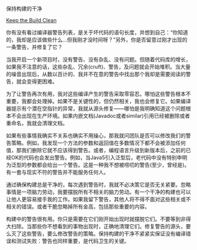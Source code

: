 保持构建的干净

[Keep the Build Clean](https://97-things-every-x-should-know.gitbooks.io/97-things-every-programmer-should-know/content/en/thing_42/)

你有没有看过编译器警告列表，是关于坏代码的语句长度，并想到自己：“你知道的，我却是应该做些什么…但我刚才没时间呀？”另外，你是否留意过刚才出现的一条警告，并修复了它？

当我开启一个新项目时，没有警告、没有杂乱、没有问题。但随着代码库的增长，如果我不注意的话，这些杂乱、冗余(cruft)、警告，及问题就会开始堆积。当大量的噪音出现后，从数以百计的、我并不在意的警告中找出那个我却是需要阅读的警告，就会变得更困难。

为了让警告再次有用，我对这些编译产生的警告采取零容忍。哪怕这些警告根本不重要，我都会处理掉。如果不是关键性的，但仍然相关，我也会修复它。如果编译器提示有个潜在空指针的异常，我就从源头修复——哪怕是我明确知道这个问题根本不会出现在生产环境。如果内嵌文档(Javadoc或者similar)引用已经被删除或者重命名，我就会清理文档。

如果有些事情我确实不关系也确实不用操心，那我就问团队是否可以修改我们的警告策略。例如，我发现一个方法的参数和返回值在多数情况下都不会被添加任何值，那我们删除它就不应该得到警告。或者，编程语言升级到新版本后，之前的已经OK的代码也会发出警告。例如，当Java5引入泛型后，老代码中没有特别申明为泛型的参数都会给出一个警告。这是一种我不想被唠叨的警告(至少，曾经是)。有一套与现实不符的警告并不能服务任何人。

通过确保构建总是干净的，每次遇到警告时，我就不必决策它是否无关紧要。忽略事情是一项脑力劳动，我要摆脱所有不相关的脑力劳动。有一个干净的构建也可以让他人更容易接手我的工作。如果我留下警告，其他人将不得不面对这些相关或不相关的错误。或者干脆忽略掉所有金高，包括那些重要的内容。

构建中的警告很有用。你只是需要在它们刚开始出现时就摆脱它们。不要等到非得大扫除。当那些你不想看到的事物出现时，正确地清理它们。修复警告的源头，要么灭了这些警告，要么修改警告的策略。保持构建的干净不紧紧实保证没有编译错误和测试失败：警告也同样重要，是代码卫生的关键。